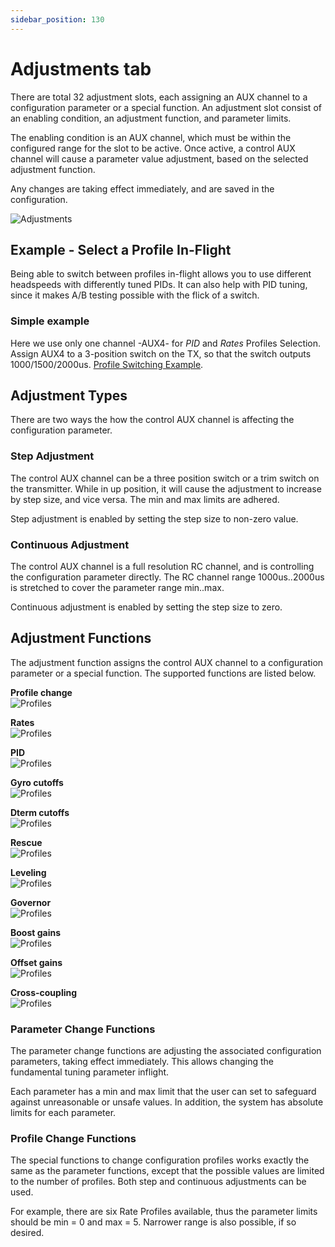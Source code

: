 ```yaml
---
sidebar_position: 130
---
```


# Adjustments tab

There are total 32 adjustment slots, each assigning an AUX channel to a configuration parameter or a special function. An adjustment slot consist of an enabling condition, an adjustment function, and parameter limits.

The enabling condition is an AUX channel, which must be within the configured range for the slot to be active. Once active, a control AUX channel will cause a parameter value adjustment, based on the selected adjustment function.

Any changes are taking effect immediately, and are saved in the configuration.

![Adjustments](./img/adjustments-main.png)

## Example - Select a Profile In-Flight

Being able to switch between profiles in-flight allows you to use different headspeeds with differently tuned PIDs. It can also help with PID tuning, since it makes A/B testing possible with the flick of a switch.

### Simple example

Here we use only one channel -AUX4- for *PID* and *Rates* Profiles Selection. Assign AUX4 to a 3-position switch on the TX, so that the switch outputs 1000/1500/2000us. [Profile Switching Example](../Tutorial-Setup/Profile-switching-example.md).

## Adjustment Types

There are two ways the how the control AUX channel is affecting the configuration parameter.

### Step Adjustment

The control AUX channel can be a three position switch or a trim switch on the transmitter. While in up position, it will cause the adjustment to increase by step size, and vice versa. The min and max limits are adhered.

Step adjustment is enabled by setting the step size to non-zero value.

### Continuous Adjustment

The control AUX channel is a full resolution RC channel, and is controlling the configuration parameter directly. The RC channel range 1000us..2000us is stretched to cover the parameter range min..max.

Continuous adjustment is enabled by setting the step size to zero.

## Adjustment Functions

The adjustment function assigns the control AUX channel to a configuration parameter or a special function. The supported functions are listed below.

**Profile change**\
![Profiles](./img/adjustments-profiles.png)

**Rates**\
![Profiles](./img/adjustments-rates.png)

**PID**\
![Profiles](./img/adjustments-pid.png)

**Gyro cutoffs**\
![Profiles](./img/adjustments-cuttoff.png)

**Dterm cutoffs**\
![Profiles](./img/adjustments-dterm.png)

**Rescue**\
![Profiles](./img/adjustments-rescue.png)

**Leveling**\
![Profiles](./img/adjustments-level.png)

**Governor**\
![Profiles](./img/adjustments-gov.png)

**Boost gains**\
![Profiles](./img/adjustments-boost.png)

**Offset gains**\
![Profiles](./img/adjustments-offset.png)

**Cross-coupling**\
![Profiles](./img/adjustments-coupling.png)

### Parameter Change Functions

The parameter change functions are adjusting the associated configuration parameters, taking effect immediately. This allows changing the fundamental tuning parameter inflight.

Each parameter has a min and max limit that the user can set to safeguard against unreasonable or unsafe values. In addition, the system has absolute limits for each parameter.

### Profile Change Functions

The special functions to change configuration profiles works exactly the same as the parameter functions, except that the possible values are limited to the number of profiles. Both step and continuous adjustments can be used.

For example, there are six Rate Profiles available, thus the parameter limits should be min = 0 and max = 5. Narrower range is also possible, if so desired.
